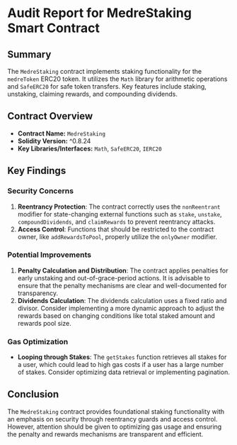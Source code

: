 # Audit Report for MedreStaking Smart Contract

## Summary
The `MedreStaking` contract implements staking functionality for the `medreToken` ERC20 token. It utilizes the `Math` library for arithmetic operations and `SafeERC20` for safe token transfers. Key features include staking, unstaking, claiming rewards, and compounding dividends.

## Contract Overview
- **Contract Name:** `MedreStaking`
- **Solidity Version:** ^0.8.24
- **Key Libraries/Interfaces:** `Math`, `SafeERC20`, `IERC20`

## Key Findings
### Security Concerns
1. **Reentrancy Protection**: The contract correctly uses the `nonReentrant` modifier for state-changing external functions such as `stake`, `unstake`, `compoundDividends`, and `claimRewards` to prevent reentrancy attacks.
2. **Access Control**: Functions that should be restricted to the contract owner, like `addRewardsToPool`, properly utilize the `onlyOwner` modifier.

### Potential Improvements
1. **Penalty Calculation and Distribution**: The contract applies penalties for early unstaking and out-of-grace-period actions. It is advisable to ensure that the penalty mechanisms are clear and well-documented for transparency.
2. **Dividends Calculation**: The dividends calculation uses a fixed ratio and divisor. Consider implementing a more dynamic approach to adjust the rewards based on changing conditions like total staked amount and rewards pool size.

### Gas Optimization
- **Looping through Stakes**: The `getStakes` function retrieves all stakes for a user, which could lead to high gas costs if a user has a large number of stakes. Consider optimizing data retrieval or implementing pagination.
  
## Conclusion
The `MedreStaking` contract provides foundational staking functionality with an emphasis on security through reentrancy guards and access control. However, attention should be given to optimizing gas usage and ensuring the penalty and rewards mechanisms are transparent and efficient.
